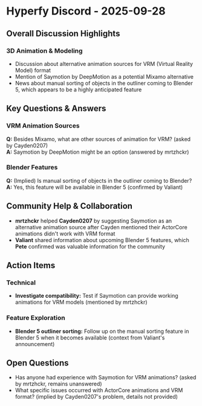 # Hyperfy Discord - 2025-09-28

## Overall Discussion Highlights

### 3D Animation & Modeling
- Discussion about alternative animation sources for VRM (Virtual Reality Model) format
- Mention of Saymotion by DeepMotion as a potential Mixamo alternative
- News about manual sorting of objects in the outliner coming to Blender 5, which appears to be a highly anticipated feature

## Key Questions & Answers

### VRM Animation Sources
**Q:** Besides Mixamo, what are other sources of animation for VRM? (asked by Cayden0207)  
**A:** Saymotion by DeepMotion might be an option (answered by mrtzhckr)

### Blender Features
**Q:** (Implied) Is manual sorting of objects in the outliner coming to Blender?  
**A:** Yes, this feature will be available in Blender 5 (confirmed by Valiant)

## Community Help & Collaboration

- **mrtzhckr** helped **Cayden0207** by suggesting Saymotion as an alternative animation source after Cayden mentioned their ActorCore animations didn't work with VRM format
- **Valiant** shared information about upcoming Blender 5 features, which **Pete** confirmed was valuable information for the community

## Action Items

### Technical
- **Investigate compatibility:** Test if Saymotion can provide working animations for VRM models (mentioned by mrtzhckr)

### Feature Exploration
- **Blender 5 outliner sorting:** Follow up on the manual sorting feature in Blender 5 when it becomes available (context from Valiant's announcement)

## Open Questions

- Has anyone had experience with Saymotion for VRM animations? (asked by mrtzhckr, remains unanswered)
- What specific issues occurred with ActorCore animations and VRM format? (implied by Cayden0207's problem, details not provided)